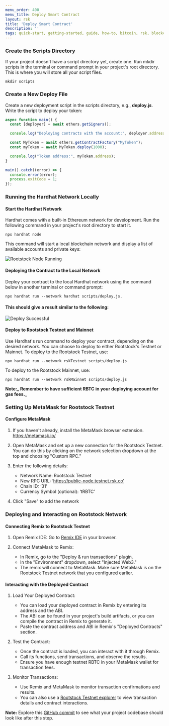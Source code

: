 ```yaml
---
menu_order: 400
menu_title: Deploy Smart Contract
layout: rsk
title: 'Deploy Smart Contract'
description: ''
tags: quick-start, getting-started, guide, how-to, bitcoin, rsk, blockchain
---
```

### Create the Scripts Directory

If your project doesn't have a script directory yet, create one. Run mkdir scripts in the terminal or command prompt in your project's root directory. This is where you will store all your script files.

```shell
mkdir scripts
```

### Create a New Deploy File

Create a new deployment script in the scripts directory, e.g., **deploy.js**.
Write the script to deploy your token:

```js
async function main() {
  const [deployer] = await ethers.getSigners();

  console.log("Deploying contracts with the account:", deployer.address);

  const MyToken = await ethers.getContractFactory("MyToken");
  const myToken = await MyToken.deploy(1000);

  console.log("Token address:", myToken.address);
}

main().catch((error) => {
  console.error(error);
  process.exitCode = 1;
});
```

### Running the Hardhat Network Locally

#### Start the Hardhat Network

Hardhat comes with a built-in Ethereum network for development. Run the following command in your project's root directory to start it.

```shell
npx hardhat node
```

This command will start a local blockchain network and display a list of available accounts and private keys:

![Rootstock Node Running](/assets/img/guides/quickstart/hardhat/run-node.png)

#### Deploying the Contract to the Local Network

Deploy your contract to the local Hardhat network using the command below in another terminal or command prompt:

```shell
npx hardhat run --network hardhat scripts/deploy.js.
```

#### This should give a result similar to the following:

![Deploy Successful](/assets/img/guides/quickstart/hardhat/deploy-success.png)

#### Deploy to Rootstock Testnet and Mainnet

Use Hardhat's run command to deploy your contract, depending on the desired network. You can choose to deploy to either Rootstock's Testnet or Mainnet.
To deploy to the Rootstock Testnet, use:

```shell
npx hardhat run --network rskTestnet scripts/deploy.js
```

To deploy to the Rootstock Mainnet, use:

```shell
npx hardhat run --network rskMainnet scripts/deploy.js
```

**Note:_ Remember to have sufficient RBTC in your deploying account for gas fees._**

### Setting Up MetaMask for Rootstock Testnet

#### Configure MetaMask

1. If you haven't already, install the MetaMask browser extension. https://metamask.io/
2. Open MetaMask and set up a new connection for the Rootstock Testnet. You can do this by clicking on the network selection dropdown at the top and choosing "Custom RPC."
3. Enter the following details:

   - Network Name: Rootstock Testnet
   - New RPC URL: ‘https://public-node.testnet.rsk.co’
   - Chain ID: ‘31’
   - Currency Symbol (optional): ‘tRBTC’
4. Click "Save" to add the network

### Deploying and Interacting on Rootstock Network

#### Connecting Remix to Rootstock Testnet

1. Open Remix IDE: Go to [Remix IDE](https://remix.ethereum.org/) in your browser.
2. Connect MetaMask to Remix:

   - In Remix, go to the "Deploy & run transactions" plugin.
   - In the "Environment" dropdown, select "Injected Web3."
   - The remix will connect to MetaMask. Make sure MetaMask is on the Rootstock Testnet network that you configured earlier.

#### Interacting with the Deployed Contract

1. Load Your Deployed Contract:

   - You can load your deployed contract in Remix by entering its address and the ABI.
   - The ABI can be found in your project's build artifacts, or you can compile the contract in Remix to generate it.
   - Paste the contract address and ABI in Remix's "Deployed Contracts" section.
2. Test the Contract:

   - Once the contract is loaded, you can interact with it through Remix.
   - Call its functions, send transactions, and observe the results.
   - Ensure you have enough testnet RBTC in your MetaMask wallet for transaction fees.
3. Monitor Transactions:

   - Use Remix and MetaMask to monitor transaction confirmations and results.
   - You can also use a [Rootstock Testnet explorer](https://explorer.testnet.rsk.co/) to view transaction details and contract interactions.

**Note:** Explore this [GitHub commit](https://github.com/jesus-iov/rootstock-quick-start-guide/commit/846c60b867cd16541a40e9a57864a869004a0935) to see what your project codebase should look like after this step.
